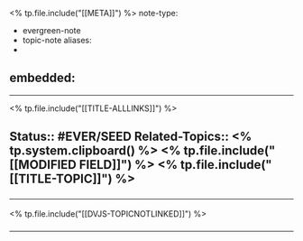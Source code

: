 <% tp.file.include("[[META]]") %>
note-type: 
- evergreen-note
- topic-note
aliases:
- 
embedded:
- 
---
 
<% tp.file.include("[[TITLE-ALLLINKS]]") %>


**Status**:: #EVER/SEED 
**Related-Topics**:: <% tp.system.clipboard() %>
<% tp.file.include("[[MODIFIED FIELD]]") %>
<% tp.file.include("[[TITLE-TOPIC]]") %>
- 

### <hr class="dataviews"/>

<% tp.file.include("[[DVJS-TOPICNOTLINKED]]") %>

### <hr class="references"/>